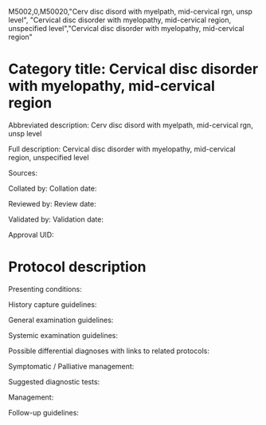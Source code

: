 M5002,0,M50020,"Cerv disc disord with myelpath, mid-cervical rgn, unsp level", "Cervical disc disorder with myelopathy, mid-cervical region, unspecified level","Cervical disc disorder with myelopathy, mid-cervical region"
# Category title: Cervical disc disorder with myelopathy, mid-cervical region

Abbreviated description: Cerv disc disord with myelpath, mid-cervical rgn, unsp level

Full description: Cervical disc disorder with myelopathy, mid-cervical region, unspecified level

Sources:

Collated by:
Collation date:

Reviewed by:
Review date:

Validated by:
Validation date:

Approval UID:

# Protocol description

Presenting conditions:

History capture guidelines:

General examination guidelines:

Systemic examination guidelines:

Possible differential diagnoses with links to related protocols:

Symptomatic / Palliative management:

Suggested diagnostic tests:

Management:

Follow-up guidelines:
